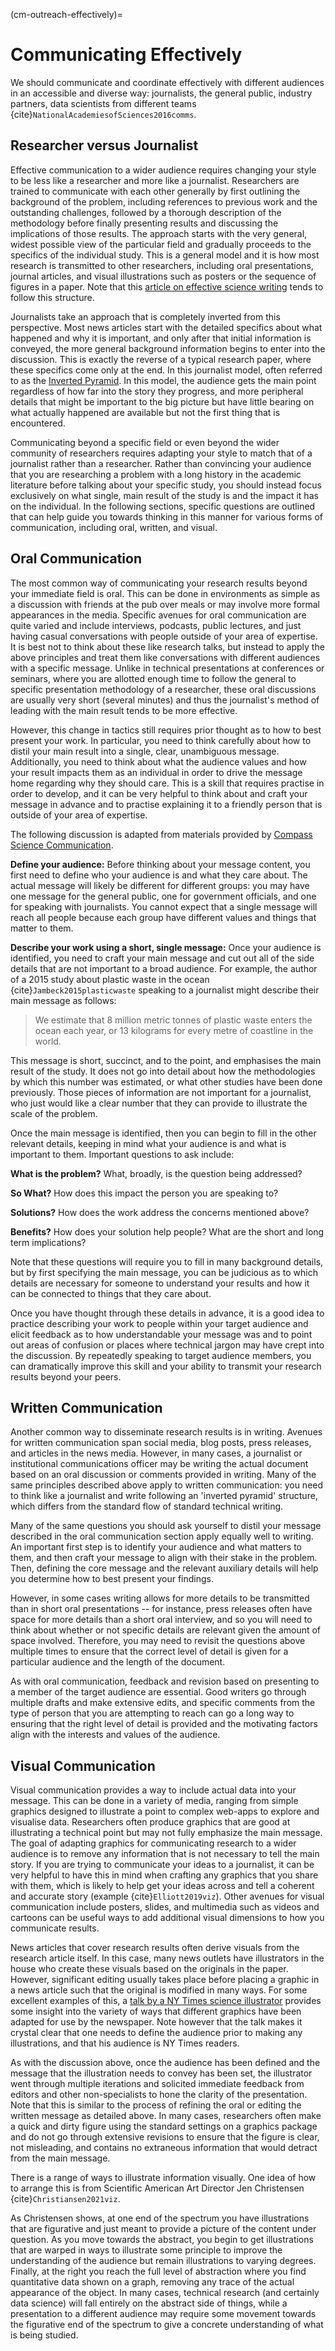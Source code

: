 (cm-outreach-effectively)=
# Communicating Effectively

We should communicate and coordinate effectively with different audiences in an accessible and diverse way: journalists, the general public, industry partners, data scientists from different teams {cite}`NationalAcademiesofSciences2016comms`.

## Researcher versus Journalist

Effective communication to a wider audience requires changing your style to be less like a researcher and more like a journalist.
Researchers are trained to communicate with each other generally by first outlining the background of the problem, including references to previous work and the outstanding challenges, followed by a thorough description of the methodology before finally presenting results and discussing the implications of those results.
The approach starts with the very general, widest possible view of the particular field and gradually proceeds to the specifics of the individual study.
This is a general model and it is how most research is transmitted to other researchers, including oral presentations, journal articles, and visual illustrations such as posters or the sequence of figures in a paper.
Note that this [article on effective science writing](https://www.ncbi.nlm.nih.gov/pmc/articles/PMC3009394/) tends to follow this structure.

Journalists take an approach that is completely inverted from this perspective.
Most news articles start with the detailed specifics about what happened and why it is important, and only after that initial information is conveyed, the more general background information begins to enter into the discussion.
This is exactly the reverse of a typical research paper, where these specifics come only at the end. In this journalist model, often referred to as the [Inverted Pyramid](https://en.wikipedia.org/wiki/Inverted_pyramid_(journalism)).
In this model, the audience gets the main point regardless of how far into the story they progress, and more peripheral details that might be important to the big picture but have little bearing on what actually happened are available but not the first thing that is encountered.

Communicating beyond a specific field or even beyond the wider community of researchers requires adapting your style to match that of a journalist rather than a researcher.
Rather than convincing your audience that you are researching a problem with a long history in the academic literature before talking about your specific study, you should instead focus exclusively on what single, main result of the study is and the impact it has on the individual.
In the following sections, specific questions are outlined that can help guide you towards thinking in this manner for various forms of communication, including oral, written, and visual.

## Oral Communication

The most common way of communicating your research results beyond your immediate field is oral. This can be done in environments as simple as a discussion with friends at the pub over meals or may involve more formal appearances in the media.
Specific avenues for oral communication are quite varied and include interviews, podcasts, public lectures, and just having casual conversations with people outside of your area of expertise.
It is best not to think about these like research talks, but instead to apply the above principles and treat them like conversations with different audiences with a specific message.
Unlike in technical presentations at conferences or seminars, where you are allotted enough time to follow the general to specific presentation methodology of a researcher, these oral discussions are usually very short (several minutes) and thus the journalist's method of leading with the main result tends to be more effective.

However, this change in tactics still requires prior thought as to how to best present your work. In particular, you need to think carefully about how to distil your main result into a single, clear, unambiguous message.
Additionally, you need to think about what the audience values and how your result impacts them as an individual in order to drive the message home regarding why they should care.
This is a skill that requires practise in order to develop, and it can be very helpful to think about and craft your message in advance and to practise explaining it to a friendly person that is outside of your area of expertise.

<!-- TP: The following section should be included in Presenting Results rather than this section. Can link to it. TP is happy to incorporate this if all agree. -->

The following discussion is adapted from materials provided by [Compass Science Communication](https://www.compassscicomm.org/message-box-online).

**Define your audience:** Before thinking about your message content, you first need to define who your audience is and what they care about. The actual message will likely be different for different groups: you may have one message for the general public, one for government officials, and one for speaking with journalists.
You cannot expect that a single message will reach all people because each group have different values and things that matter to them.

**Describe your work using a short, single message:** Once your audience is identified, you need to craft your main message and cut out all of the side details that are not important to a broad audience.
For example, the author of a 2015 study about plastic waste in the ocean {cite}`Jambeck2015plasticwaste` speaking to a journalist might describe their main message as follows:

> We estimate that 8 million metric tonnes of plastic waste enters the ocean each year, or 13 kilograms for every metre of coastline in the world.

This message is short, succinct, and to the point, and emphasises the main result of the study. It does not go into detail about how the methodologies by which this number was estimated, or what other studies have been done previously.
Those pieces of information are not important for a journalist, who just would like a clear number that they can provide to illustrate the scale of the problem.

Once the main message is identified, then you can begin to fill in the other relevant details, keeping in mind what your audience is and what is important to them. Important questions to ask include:

**What is the problem?** What, broadly, is the question being addressed?

**So What?** How does this impact the person you are speaking to?

**Solutions?** How does the work address the concerns mentioned above?

**Benefits?** How does your solution help people? What are the short and long term implications?

Note that these questions will require you to fill in many background details, but by first specifying the main message, you can be judicious as to which details are necessary for someone to understand your results and how it can be connected to things that they care about.

Once you have thought through these details in advance, it is a good idea to practice describing your work to people within your target audience and elicit feedback as to how understandable your message was and to point out areas of confusion or places where technical jargon may have crept into the discussion.
By repeatedly speaking to target audience members, you can dramatically improve this skill and your ability to transmit your research results beyond your peers.

## Written Communication

Another common way to disseminate research results is in writing.
Avenues for written communication span social media, blog posts, press releases, and articles in the news media.
However, in many cases, a journalist or institutional communications officer may be writing the actual document based on an oral discussion or comments provided in writing.
Many of the same principles described above apply to written communication: you need to think like a journalist and write following an 'inverted pyramid' structure, which differs from the standard flow of standard technical writing.

Many of the same questions you should ask yourself to distil your message described in the oral communication section apply equally well to writing.
An important first step is to identify your audience and what matters to them, and then craft your message to align with their stake in the problem. Then, defining the core message and the relevant auxiliary details will help you determine how to best present your findings.

However, in some cases writing allows for more details to be transmitted than in short oral presentations -- for instance, press releases often have space for more details than a short oral interview, and so you will need to think about whether or not specific details are relevant given the amount of space involved.
Therefore, you may need to revisit the questions above multiple times to ensure that the correct level of detail is given for a particular audience and the length of the document.

As with oral communication, feedback and revision based on presenting to a member of the target audience are essential.
Good writers go through multiple drafts and make extensive edits, and specific comments from the type of person that you are attempting to reach can go a long way to ensuring that the right level of detail is provided and the motivating factors align with the interests and values of the audience.

## Visual Communication

Visual communication provides a way to include actual data into your message.
This can be done in a variety of media, ranging from simple graphics designed to illustrate a point to complex web-apps to explore and visualise data.
Researchers often produce graphics that are good at illustrating a technical point but may not fully emphasize the main message. The goal of adapting graphics for communicating research to a wider audience is to remove any information that is not necessary to tell the main story.
If you are trying to communicate your ideas to a journalist, it can be very helpful to have this in mind when crafting any graphics that you share with them, which is likely to help get your ideas across and tell a coherent and accurate story (example {cite}`Elliott2019viz`).
Other avenues for visual communication include posters, slides, and multimedia such as videos and cartoons can be useful ways to add additional visual dimensions to how you communicate results.

News articles that cover research results often derive visuals from the research article itself.
In this case, many news outlets have illustrators in the house who create these visuals based on the originals in the paper.
However, significant editing usually takes place before placing a graphic in a news article such that the original is modified in many ways.
For some excellent examples of this, a [talk by a NY Times science illustrator](http://style.org/ku/) provides some insight into the variety of ways that different graphics have been adapted for use by the newspaper.
Note however that the talk makes it crystal clear that one needs to define the audience prior to making any illustrations, and that his audience is NY Times readers.

As with the discussion above, once the audience has been defined and the message that the illustration needs to convey has been set, the illustrator went through multiple iterations and solicited immediate feedback from editors and other non-specialists to hone the clarity of the presentation.
Note that this is similar to the process of refining the oral or editing the written message as detailed above.
In many cases, researchers often make a quick and dirty figure using the standard settings on a graphics package and do not go through extensive revisions to ensure that the figure is clear, not misleading, and contains no extraneous information that would detract from the main message.

There is a range of ways to illustrate information visually.
One idea of how to arrange this is from Scientific American Art Director Jen Christensen {cite}`Christiansen2021viz`.

As Christensen shows, at one end of the spectrum you have illustrations that are figurative and just meant to provide a picture of the content under question.
As you move towards the abstract, you begin to get illustrations that are warped in ways to illustrate some principle to improve the understanding of the audience but remain illustrations to varying degrees.
Finally, at the right you reach the full level of abstraction where you find quantitative data shown on a graph, removing any trace of the actual appearance of the object.
In many cases, technical research (and certainly data science) will fall entirely on the abstract side of things, while a presentation to a different audience may require some movement towards the figurative end of the spectrum to give a concrete understanding of what is being studied.
